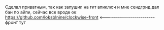 Сделал приватным, так как запушил на гит апиключ и мне сендгрид дал бан по айпи,
сейчас все вроде ок
https://github.com/loksblnine/clockwise-front <------------------------- фронт тут
